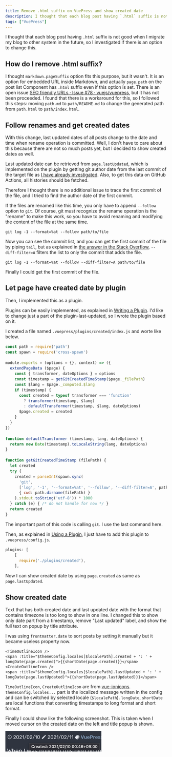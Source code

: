```yaml
---
title: Remove .html suffix on VuePress and show created date
description: I thought that each blog post having `.html` suffix is not good when I migrate my blog to other system in the future, so I investigated if there is an option to change this.
tags: ["VuePress"]
---
```

I thought that each blog post having `.html` suffix is not good when I migrate my blog to other system in the future, so I investigated if there is an option to change this.

## How do I remove .html suffix?

I thought `markdown.pageSuffix` option fits this purpose, but it wasn't.
It is an option for embedded URL inside Markdown, and actually `page.path` on the post list Component has `.html` suffix even if this option is set.
There is an open issue [SEO friendly URLs · Issue #78 · vuejs/vuepress](https://github.com/vuejs/vuepress/issues/78), but it has not been proceeded.
I found that there is a workaround for this, so I followed this steps: moving `path.md` to `path/README.md` to change the generated path from `path.html` to `path/index.html`.

## Follow renames and get created dates

With this change, last updated dates of all posts change to the date and time when rename operation is committed.
Well, I don't have to care about this because there are not so much posts yet, but I decided to show created dates as well.

Last updated date can be retrieved from `page.lastUpdated`, which is implemented on the plugin by getting git author date from the last commit of the target file as [I have already investigated](../show-valid-last-updated).
Also, to get this data on GitHub Actions, all histories should be fetched.

Therefore I thought there is no additional issue to trace the first commit of the file, and I tried to find the author date of the first commit.

If the files are renamed like this time, you only have to append `--follow` option to `git`.
Of course, git must recognize the rename operation is the "rename" to make this work, so you have to avoid renaming and modifying the content of the file at the same time.

```
git log -1 --format=%at --follow path/to/file
```

Now you can see the commit list, and you can get the first commit of the file by piping `tail`, but as explained in [the answer in the Stack Overflow](https://stackoverflow.com/questions/11533199/git-find-commit-where-file-was-added), `--diff-filter=A` filters the list to only the commit that adds the file.

```
git log -1 --format=%at --follow --diff-filter=A path/to/file
```

Finally I could get the first commit of the file.

## Let page have created date by plugin

Then, I implemented this as a plugin.

Plugins can be easily implemented, as explained in [Writing a Plugin](https://vuepress.vuejs.org/plugin/writing-a-plugin.html).
I'd like to change just a part of the plugin-last-updated, so I wrote the plugin based on it.

I created a file named `.vuepress/plugins/created/index.js` and worte like below.

```js
const path = require('path')
const spawn = require('cross-spawn')

module.exports = (options = {}, context) => ({
  extendPageData ($page) {
    const { transformer, dateOptions } = options
    const timestamp = getGitCreatedTimeStamp($page._filePath)
    const $lang = $page._computed.$lang
    if (timestamp) {
      const created = typeof transformer === 'function'
        ? transformer(timestamp, $lang)
        : defaultTransformer(timestamp, $lang, dateOptions)
      $page.created = created
    }
  }
})

function defaultTransformer (timestamp, lang, dateOptions) {
  return new Date(timestamp).toLocaleString(lang, dateOptions)
}

function getGitCreatedTimeStamp (filePath) {
  let created
  try {
    created = parseInt(spawn.sync(
      'git',
      ['log', '-1', '--format=%at', '--follow', '--diff-filter=A', path.basename(filePath)],
      { cwd: path.dirname(filePath) }
    ).stdout.toString('utf-8')) * 1000
  } catch (e) { /* do not handle for now */ }
  return created
}
```

The important part of this code is calling `git`. I use the last command here.

Then, as explained in [Using a Plugin](https://vuepress.vuejs.org/plugin/using-a-plugin.html), I just have to add this plugin to `.vuepress/config.js`.

```js
plugins: [
    [
      require('./plugins/created'),
    ],
```

Now I can show created date by using `page.created` as same as `page.lastUpdated`.

## Show created date

Text that has both created date and last updated date with the format that contains timezone is too long to show in one line.
I changed this to show only date part from a timestamp, remove "Last updated" label, and show the full text on popup by title attribute.

I was using `frontmatter.date` to sort posts by setting it manually but it became useless property now.

```vue
<TimeOutlineIcon />
<span :title="$themeConfig.locales[$localePath].created + ': ' + longDate(page.created)">{{shortDate(page.created)}}</span>
<CreateOutlineIcon />
<span :title="$themeConfig.locales[$localePath].lastUpdated + ': ' + longDate(page.lastUpdated)">{{shortDate(page.lastUpdated)}}</span>
```

`TimeOutlineIcon`, `CreateOutlineIcon` are from [vue-ionicons](https://www.npmjs.com/package/vue-ionicons).
`themeConfig.locales...` part is the localized message written in the config and can be switched by selected locale (`$localePath`).
`longDate`, `shortDate` are local functions that converting timestamps to long format and short format.

Finally I could show like the following screenshot.
This is taken when I moved cursor on the created date on the left and title popup is shown.

<img src="./image.png" width="300px" />
